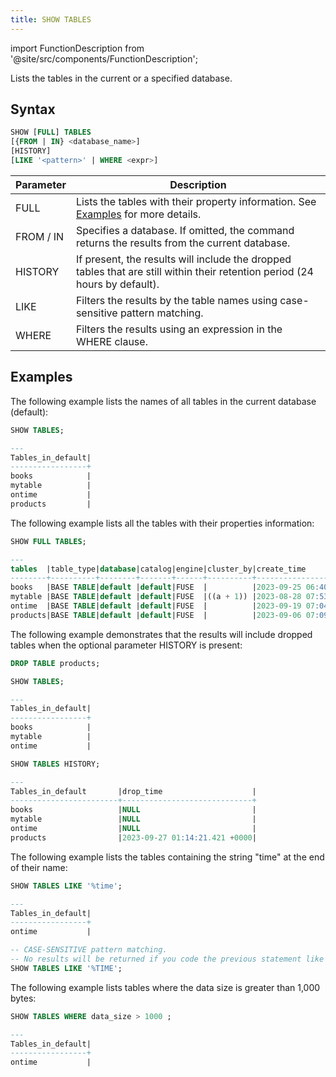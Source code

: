 ```yaml
---
title: SHOW TABLES
---
```

import FunctionDescription from '@site/src/components/FunctionDescription';

<FunctionDescription description="Introduced or updated: v1.2.131"/>

Lists the tables in the current or a specified database.

## Syntax

```sql
SHOW [FULL] TABLES 
[{FROM | IN} <database_name>] 
[HISTORY] 
[LIKE '<pattern>' | WHERE <expr>]
```

| Parameter | Description                                                                                                                 |
|-----------|-----------------------------------------------------------------------------------------------------------------------------|
| FULL      | Lists the tables with their property information. See [Examples](#examples) for more details.                               |
| FROM / IN | Specifies a database. If omitted, the command returns the results from the current database.                                |
| HISTORY   | If present, the results will include the dropped tables that are still within their retention period (24 hours by default). |
| LIKE      | Filters the results by the table names using case-sensitive pattern matching.                                                              |
| WHERE     | Filters the results using an expression in the WHERE clause.                                                                |

## Examples

The following example lists the names of all tables in the current database (default):

```sql
SHOW TABLES;

---
Tables_in_default|
-----------------+
books            |
mytable          |
ontime           |
products         |
```

The following example lists all the tables with their properties information:

```sql
SHOW FULL TABLES;

---
tables  |table_type|database|catalog|engine|cluster_by|create_time                  |num_rows|data_size|data_compressed_size|index_size|
--------+----------+--------+-------+------+----------+-----------------------------+--------+---------+--------------------+----------+
books   |BASE TABLE|default |default|FUSE  |          |2023-09-25 06:40:47.237 +0000|       2|      160|                 579|       713|
mytable |BASE TABLE|default |default|FUSE  |((a + 1)) |2023-08-28 07:53:05.455 +0000|       5|       40|                 958|      1665|
ontime  |BASE TABLE|default |default|FUSE  |          |2023-09-19 07:04:06.414 +0000|     199|   147981|               26802|     22961|
products|BASE TABLE|default |default|FUSE  |          |2023-09-06 07:09:00.619 +0000|       3|       99|                 387|       340|
```

The following example demonstrates that the results will include dropped tables when the optional parameter HISTORY is present:

```sql
DROP TABLE products;

SHOW TABLES;

---
Tables_in_default|
-----------------+
books            |
mytable          |
ontime           |

SHOW TABLES HISTORY;

---
Tables_in_default       |drop_time                    |
------------------------+-----------------------------+
books                   |NULL                         |
mytable                 |NULL                         |
ontime                  |NULL                         |
products                |2023-09-27 01:14:21.421 +0000|
```

The following example lists the tables containing the string "time" at the end of their name:

```sql
SHOW TABLES LIKE '%time';

---
Tables_in_default|
-----------------+
ontime           |

-- CASE-SENSITIVE pattern matching. 
-- No results will be returned if you code the previous statement like this: 
SHOW TABLES LIKE '%TIME';
```

The following example lists tables where the data size is greater than 1,000 bytes:

```sql
SHOW TABLES WHERE data_size > 1000 ;

---
Tables_in_default|
-----------------+
ontime           |
```